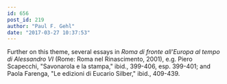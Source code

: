 ```yaml
---
id: 656
post_id: 219
author: "Paul F. Gehl"
date: "2017-03-27 10:37:53"
---
```

Further on this theme, several essays in *Roma di fronte all'Europa al tempo di Alessandro VI* (Rome: Roma nel Rinascimento, 2001), e.g. Piero Scapecchi, "Savonarola e la stampa," ibid., 399-406, esp. 399-401; and Paola Farenga, "Le edizioni di Eucario Silber," ibid., 409-439.
